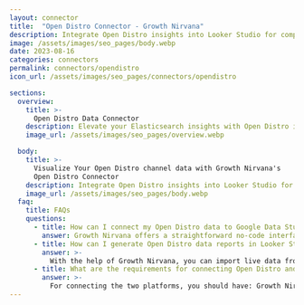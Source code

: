 ```yaml
---
layout: connector
title:  "Open Distro Connector - Growth Nirvana"
description: Integrate Open Distro insights into Looker Studio for comprehensive Elasticsearch analytics that guide your search strategies.
image: /assets/images/seo_pages/body.webp
date: 2023-08-16
categories: connectors
permalink: connectors/opendistro
icon_url: /assets/images/seo_pages/connectors/opendistro

sections:
  overview:
    title: >-
      Open Distro Data Connector
    description: Elevate your Elasticsearch insights with Open Distro integration. Seamlessly merge Elasticsearch data from Open Distro with Looker Studio's analytical capabilities, unlocking insights that drive search performance strategies, data exploration, and operational excellence.
    image_url: /assets/images/seo_pages/overview.webp

  body:
    title: >-
      Visualize Your Open Distro channel data with Growth Nirvana's
      Open Distro Connector
    description: Integrate Open Distro insights into Looker Studio for comprehensive Elasticsearch analytics that guide your search strategies.
    image_url: /assets/images/seo_pages/body.webp
  faq:
    title: FAQs
    questions:
      - title: How can I connect my Open Distro data to Google Data Studio/Looker Studio?
        answer: Growth Nirvana offers a straightforward no-code interface to connect to Open Distro data sources.
      - title: How can I generate Open Distro data reports in Looker Studio?
        answer: >-
          With the help of Growth Nirvana, you can import live data from Open Distro into Looker Studio. These data can be viewed in charts, tables, and dashboards to generate branded reports that can be shared instantly.
      - title: What are the requirements for connecting Open Distro and Looker Studio?
        answer: >-
          For connecting the two platforms, you should have: Growth Nirvana Account and Open Distro Ads Account
---
```

